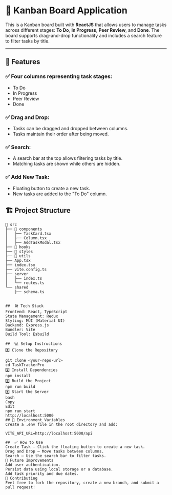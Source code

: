 # 📝 Kanban Board Application  

This is a Kanban board built with **ReactJS** that allows users to manage tasks across different stages: **To Do**, **In Progress**, **Peer Review**, and **Done**. The board supports drag-and-drop functionality and includes a search feature to filter tasks by title.  

---

## 🚀 Features  

### ✅ Four columns representing task stages:  
- To Do  
- In Progress  
- Peer Review  
- Done  

### ✅ Drag and Drop:  
- Tasks can be dragged and dropped between columns.  
- Tasks maintain their order after being moved.  

### ✅ Search:  
- A search bar at the top allows filtering tasks by title.  
- Matching tasks are shown while others are hidden.  

### ✅ Add New Task:  
- Floating button to create a new task.  
- New tasks are added to the "To Do" column.  


## 🏗️ Project Structure  

```plaintext
📂 src  
├── 📂 components  
│   ├── TaskCard.tsx  
│   ├── Column.tsx  
│   ├── AddTaskModal.tsx  
├── 📂 hooks  
├── 📂 styles  
├── 📂 utils  
├── App.tsx  
├── index.tsx  
├── vite.config.ts  
├── server  
│   ├── index.ts  
│   └── routes.ts  
└── shared  
    ├── schema.ts


##  🛠️ Tech Stack
Frontend: React, TypeScript
State Management: Redux
Styling: MUI (Material UI)
Backend: Express.js
Bundler: Vite
Build Tool: Esbuild

##  💻 Setup Instructions
1️⃣ Clone the Repository

git clone <your-repo-url>
cd TaskTrackerPro
2️⃣ Install Dependencies
npm install
3️⃣ Build the Project
npm run build
4️⃣ Start the Server
bash
Copy
Edit
npm run start
http://localhost:5000
## 🚨 Environment Variables
Create a .env file in the root directory and add:

VITE_API_URL=http://localhost:5000/api

##  ✅ How to Use
Create Task – Click the floating button to create a new task.
Drag and Drop – Move tasks between columns.
Search – Use the search bar to filter tasks.
🌟 Future Improvements
Add user authentication.
Persist data using local storage or a database.
Add task priority and due dates.
🤝 Contributing
Feel free to fork the repository, create a new branch, and submit a pull request!

